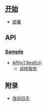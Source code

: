 ## [开始](https://github.com/17kong/ctrl-wiki/wiki/Home)

* [部署](https://github.com/17kong/ctrl-wiki/wiki/部署)

## API

### [Sample](https://github.com/17kong/ctrl-wiki/wiki/送样)

* [API(v1 Restful)](http://github.com/17kong/ctrl-wiki/wiki/APIv1_送样服务)
    * [送样服务](http://github.com/17kong/ctrl-wiki/wiki/APIv1_送样服务)

## 附录

* [改动日志](https://github.com/17kong/ctrl-wiki/blob/master/CHANGELOG.md)